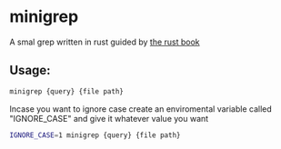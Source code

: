 # minigrep
A smal grep written in rust guided by [the rust book](https://rust-book.cs.brown.edu/ch12-00-an-io-project.html)

## Usage:
  ```bash
  minigrep {query} {file path}
  ```
  Incase you want to ignore case create an enviromental variable called "IGNORE_CASE" and give it whatever value you want
  ```bash
  IGNORE_CASE=1 minigrep {query} {file path}
  ```
